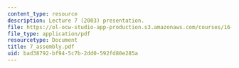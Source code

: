 ```yaml
---
content_type: resource
description: Lecture 7 (2003) presentation.
file: https://ol-ocw-studio-app-production.s3.amazonaws.com/courses/16-01-unified-engineering-i-ii-iii-iv-fall-2005-spring-2006/bad38792bf945c7b2dd0592fd80e285a_7_assembly.pdf
file_type: application/pdf
resourcetype: Document
title: 7_assembly.pdf
uid: bad38792-bf94-5c7b-2dd0-592fd80e285a
---
```

